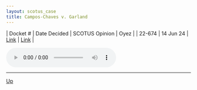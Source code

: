 ```yaml
---
layout: scotus_case
title: Campos-Chaves v. Garland
---
```


| Docket # | Date Decided | SCOTUS Opinion | Oyez |
| 22-674 | 14 Jun 24 | [Link](https://www.supremecourt.gov/opinions/23pdf/602us1r37_7khn.pdf) | [Link](https://www.oyez.org/cases/2023/22-674) |

<audio controls>
   <source src='./resources/22-674.mp3' type='audio/mpeg'>
</audio>

<object data='./resources/22-674.pdf' type='application/pdf'></object>

---

[Up](./README.md)